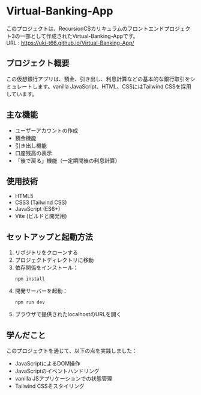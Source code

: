 # Virtual-Banking-App

このプロジェクトは、RecursionCSカリキュラムのフロントエンドプロジェクト3の一部として作成されたVirtual-Banking-Appです。  
URL :  https://uki-t66.github.io/Virtual-Banking-App/

## プロジェクト概要

この仮想銀行アプリは、預金、引き出し、利息計算などの基本的な銀行取引をシミュレートします。vanilla JavaScript、HTML、CSSにはTailwind CSSを採用しています。

## 主な機能

- ユーザーアカウントの作成
- 預金機能
- 引き出し機能
- 口座残高の表示
- 「後で戻る」機能（一定期間後の利息計算）

## 使用技術

- HTML5
- CSS3 (Tailwind CSS)
- JavaScript (ES6+)
- Vite (ビルドと開発用)

## セットアップと起動方法

1. リポジトリをクローンする
2. プロジェクトディレクトリに移動
3. 依存関係をインストール：
   ```
   npm install
   ```
4. 開発サーバーを起動：
   ```
   npm run dev
   ```
5. ブラウザで提供されたlocalhostのURLを開く

## 学んだこと

このプロジェクトを通じて、以下の点を実践しました：

- JavaScriptによるDOM操作
- JavaScriptのイベントハンドリング
- vanilla JSアプリケーションでの状態管理
- Tailwind CSSそスタイリング
